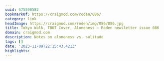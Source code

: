 ```yaml
---
uuid: 675590582
bookmarkOf: https://craigmod.com/roden/086/
category: link
headImage: https://craigmod.com/roden/img/086/086.jpg
title: Tokyo Walk, TBOT Cover, Aloneness — Roden newsletter issue 086
domain: craigmod.com
description: Notes on aloneness vs. solitude
tags: []
date: '2023-11-09T22:15:43.421Z'
highlights:
---
```




